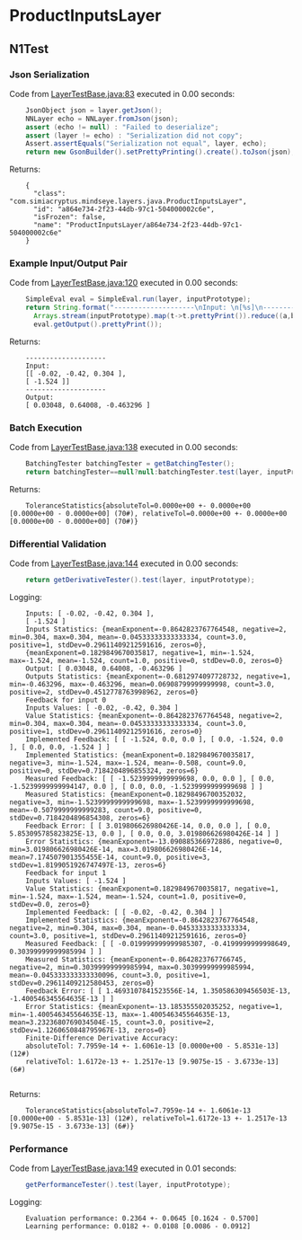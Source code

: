 # ProductInputsLayer
## N1Test
### Json Serialization
Code from [LayerTestBase.java:83](../../../../../../../../src/test/java/com/simiacryptus/mindseye/layers/LayerTestBase.java#L83) executed in 0.00 seconds: 
```java
    JsonObject json = layer.getJson();
    NNLayer echo = NNLayer.fromJson(json);
    assert (echo != null) : "Failed to deserialize";
    assert (layer != echo) : "Serialization did not copy";
    Assert.assertEquals("Serialization not equal", layer, echo);
    return new GsonBuilder().setPrettyPrinting().create().toJson(json);
```

Returns: 

```
    {
      "class": "com.simiacryptus.mindseye.layers.java.ProductInputsLayer",
      "id": "a864e734-2f23-44db-97c1-504000002c6e",
      "isFrozen": false,
      "name": "ProductInputsLayer/a864e734-2f23-44db-97c1-504000002c6e"
    }
```



### Example Input/Output Pair
Code from [LayerTestBase.java:120](../../../../../../../../src/test/java/com/simiacryptus/mindseye/layers/LayerTestBase.java#L120) executed in 0.00 seconds: 
```java
    SimpleEval eval = SimpleEval.run(layer, inputPrototype);
    return String.format("--------------------\nInput: \n[%s]\n--------------------\nOutput: \n%s",
      Arrays.stream(inputPrototype).map(t->t.prettyPrint()).reduce((a,b)->a+",\n"+b).get(),
      eval.getOutput().prettyPrint());
```

Returns: 

```
    --------------------
    Input: 
    [[ -0.02, -0.42, 0.304 ],
    [ -1.524 ]]
    --------------------
    Output: 
    [ 0.03048, 0.64008, -0.463296 ]
```



### Batch Execution
Code from [LayerTestBase.java:138](../../../../../../../../src/test/java/com/simiacryptus/mindseye/layers/LayerTestBase.java#L138) executed in 0.00 seconds: 
```java
    BatchingTester batchingTester = getBatchingTester();
    return batchingTester==null?null:batchingTester.test(layer, inputPrototype);
```

Returns: 

```
    ToleranceStatistics{absoluteTol=0.0000e+00 +- 0.0000e+00 [0.0000e+00 - 0.0000e+00] (70#), relativeTol=0.0000e+00 +- 0.0000e+00 [0.0000e+00 - 0.0000e+00] (70#)}
```



### Differential Validation
Code from [LayerTestBase.java:144](../../../../../../../../src/test/java/com/simiacryptus/mindseye/layers/LayerTestBase.java#L144) executed in 0.00 seconds: 
```java
    return getDerivativeTester().test(layer, inputPrototype);
```
Logging: 
```
    Inputs: [ -0.02, -0.42, 0.304 ],
    [ -1.524 ]
    Inputs Statistics: {meanExponent=-0.8642823767764548, negative=2, min=0.304, max=0.304, mean=-0.04533333333333334, count=3.0, positive=1, stdDev=0.29611409212591616, zeros=0},
    {meanExponent=0.1829849670035817, negative=1, min=-1.524, max=-1.524, mean=-1.524, count=1.0, positive=0, stdDev=0.0, zeros=0}
    Output: [ 0.03048, 0.64008, -0.463296 ]
    Outputs Statistics: {meanExponent=-0.6812974097728732, negative=1, min=-0.463296, max=-0.463296, mean=0.06908799999999998, count=3.0, positive=2, stdDev=0.4512778763998962, zeros=0}
    Feedback for input 0
    Inputs Values: [ -0.02, -0.42, 0.304 ]
    Value Statistics: {meanExponent=-0.8642823767764548, negative=2, min=0.304, max=0.304, mean=-0.04533333333333334, count=3.0, positive=1, stdDev=0.29611409212591616, zeros=0}
    Implemented Feedback: [ [ -1.524, 0.0, 0.0 ], [ 0.0, -1.524, 0.0 ], [ 0.0, 0.0, -1.524 ] ]
    Implemented Statistics: {meanExponent=0.1829849670035817, negative=3, min=-1.524, max=-1.524, mean=-0.508, count=9.0, positive=0, stdDev=0.7184204896855324, zeros=6}
    Measured Feedback: [ [ -1.5239999999999698, 0.0, 0.0 ], [ 0.0, -1.5239999999994147, 0.0 ], [ 0.0, 0.0, -1.5239999999999698 ] ]
    Measured Statistics: {meanExponent=0.18298496700352032, negative=3, min=-1.5239999999999698, max=-1.5239999999999698, mean=-0.5079999999999283, count=9.0, positive=0, stdDev=0.7184204896854308, zeros=6}
    Feedback Error: [ [ 3.019806626980426E-14, 0.0, 0.0 ], [ 0.0, 5.853095785823825E-13, 0.0 ], [ 0.0, 0.0, 3.019806626980426E-14 ] ]
    Error Statistics: {meanExponent=-13.090885366972886, negative=0, min=3.019806626980426E-14, max=3.019806626980426E-14, mean=7.174507901355455E-14, count=9.0, positive=3, stdDev=1.8199051926747497E-13, zeros=6}
    Feedback for input 1
    Inputs Values: [ -1.524 ]
    Value Statistics: {meanExponent=0.1829849670035817, negative=1, min=-1.524, max=-1.524, mean=-1.524, count=1.0, positive=0, stdDev=0.0, zeros=0}
    Implemented Feedback: [ [ -0.02, -0.42, 0.304 ] ]
    Implemented Statistics: {meanExponent=-0.8642823767764548, negative=2, min=0.304, max=0.304, mean=-0.04533333333333334, count=3.0, positive=1, stdDev=0.29611409212591616, zeros=0}
    Measured Feedback: [ [ -0.019999999999985307, -0.4199999999998649, 0.30399999999985994 ] ]
    Measured Statistics: {meanExponent=-0.8642823767766745, negative=2, min=0.30399999999985994, max=0.30399999999985994, mean=-0.045333333333330096, count=3.0, positive=1, stdDev=0.29611409212580453, zeros=0}
    Feedback Error: [ [ 1.4693107841523556E-14, 1.350586309456503E-13, -1.400546345564635E-13 ] ]
    Error Statistics: {meanExponent=-13.185355502035252, negative=1, min=-1.400546345564635E-13, max=-1.400546345564635E-13, mean=3.2323680769034504E-15, count=3.0, positive=2, stdDev=1.1260650848795967E-13, zeros=0}
    Finite-Difference Derivative Accuracy:
    absoluteTol: 7.7959e-14 +- 1.6061e-13 [0.0000e+00 - 5.8531e-13] (12#)
    relativeTol: 1.6172e-13 +- 1.2517e-13 [9.9075e-15 - 3.6733e-13] (6#)
    
```

Returns: 

```
    ToleranceStatistics{absoluteTol=7.7959e-14 +- 1.6061e-13 [0.0000e+00 - 5.8531e-13] (12#), relativeTol=1.6172e-13 +- 1.2517e-13 [9.9075e-15 - 3.6733e-13] (6#)}
```



### Performance
Code from [LayerTestBase.java:149](../../../../../../../../src/test/java/com/simiacryptus/mindseye/layers/LayerTestBase.java#L149) executed in 0.01 seconds: 
```java
    getPerformanceTester().test(layer, inputPrototype);
```
Logging: 
```
    Evaluation performance: 0.2364 +- 0.0645 [0.1624 - 0.5700]
    Learning performance: 0.0182 +- 0.0108 [0.0086 - 0.0912]
    
```


